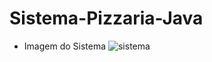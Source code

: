 # Sistema-Pizzaria-Java
- Imagem do Sistema
![sistema](https://user-images.githubusercontent.com/73178068/170837485-0acf9852-241d-4814-b5b2-4705ee213f15.png)

